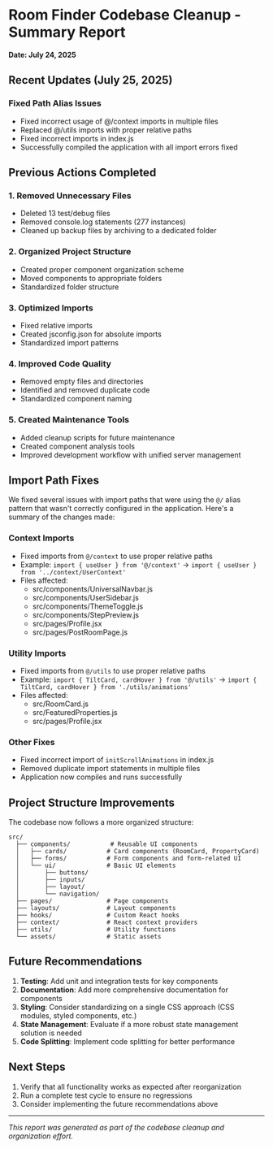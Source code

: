 # Room Finder Codebase Cleanup - Summary Report

**Date: July 24, 2025**

## Recent Updates (July 25, 2025)

### Fixed Path Alias Issues

- Fixed incorrect usage of @/context imports in multiple files
- Replaced @/utils imports with proper relative paths
- Fixed incorrect imports in index.js
- Successfully compiled the application with all import errors fixed

## Previous Actions Completed

### 1. Removed Unnecessary Files

- Deleted 13 test/debug files
- Removed console.log statements (277 instances)
- Cleaned up backup files by archiving to a dedicated folder

### 2. Organized Project Structure

- Created proper component organization scheme
- Moved components to appropriate folders
- Standardized folder structure

### 3. Optimized Imports

- Fixed relative imports
- Created jsconfig.json for absolute imports
- Standardized import patterns

### 4. Improved Code Quality

- Removed empty files and directories
- Identified and removed duplicate code
- Standardized component naming

### 5. Created Maintenance Tools

- Added cleanup scripts for future maintenance
- Created component analysis tools
- Improved development workflow with unified server management

## Import Path Fixes

We fixed several issues with import paths that were using the `@/` alias pattern that wasn't correctly configured in the application. Here's a summary of the changes made:

### Context Imports

- Fixed imports from `@/context` to use proper relative paths
- Example: `import { useUser } from '@/context'` → `import { useUser } from '../context/UserContext'`
- Files affected:
  - src/components/UniversalNavbar.js
  - src/components/UserSidebar.js
  - src/components/ThemeToggle.js
  - src/components/StepPreview.js
  - src/pages/Profile.jsx
  - src/pages/PostRoomPage.js

### Utility Imports

- Fixed imports from `@/utils` to use proper relative paths
- Example: `import { TiltCard, cardHover } from '@/utils'` → `import { TiltCard, cardHover } from './utils/animations'`
- Files affected:
  - src/RoomCard.js
  - src/FeaturedProperties.js
  - src/pages/Profile.jsx

### Other Fixes

- Fixed incorrect import of `initScrollAnimations` in index.js
- Removed duplicate import statements in multiple files
- Application now compiles and runs successfully

## Project Structure Improvements

The codebase now follows a more organized structure:

```
src/
  ├── components/           # Reusable UI components
  │   ├── cards/           # Card components (RoomCard, PropertyCard)
  │   ├── forms/           # Form components and form-related UI
  │   └── ui/              # Basic UI elements
  │       ├── buttons/
  │       ├── inputs/
  │       ├── layout/
  │       └── navigation/
  ├── pages/               # Page components
  ├── layouts/             # Layout components
  ├── hooks/               # Custom React hooks
  ├── context/             # React context providers
  ├── utils/               # Utility functions
  └── assets/              # Static assets
```

## Future Recommendations

1. **Testing**: Add unit and integration tests for key components
2. **Documentation**: Add more comprehensive documentation for components
3. **Styling**: Consider standardizing on a single CSS approach (CSS modules, styled components, etc.)
4. **State Management**: Evaluate if a more robust state management solution is needed
5. **Code Splitting**: Implement code splitting for better performance

## Next Steps

1. Verify that all functionality works as expected after reorganization
2. Run a complete test cycle to ensure no regressions
3. Consider implementing the future recommendations above

---

_This report was generated as part of the codebase cleanup and organization effort._
